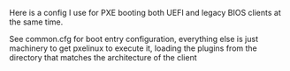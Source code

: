 Here is a config I use for PXE booting both UEFI and legacy BIOS clients at the same time.

See common.cfg for boot entry configuration, everything else is just machinery to get pxelinux to execute it, loading the plugins from the directory that matches the architecture of the client
